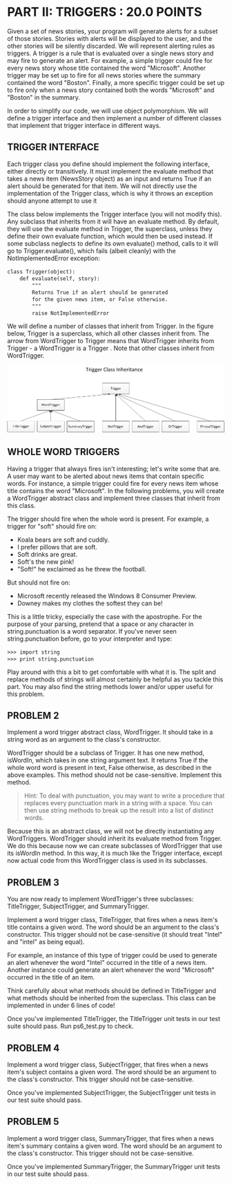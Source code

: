 PART II: TRIGGERS : 20.0 POINTS
===============================

Given a set of news stories, your program will generate alerts for a subset of those stories. Stories with alerts will be displayed to the user, and the other stories will be silently discarded. We will represent alerting rules as triggers. A trigger is a rule that is evaluated over a single news story and may fire to generate an alert. For example, a simple trigger could fire for every news story whose title contained the word "Microsoft". Another trigger may be set up to fire for all news stories where the summary contained the word "Boston". Finally, a more specific trigger could be set up to fire only when a news story contained both the words "Microsoft" and "Boston" in the summary.

In order to simplify our code, we will use object polymorphism. We will define a trigger interface and then implement a number of different classes that implement that trigger interface in different ways.

TRIGGER INTERFACE
-----------------

Each trigger class you define should implement the following interface, either directly or transitively. It must implement the evaluate method that takes a news item (NewsStory object) as an input and returns True if an alert should be generated for that item. We will not directly use the implementation of the Trigger class, which is why it throws an exception should anyone attempt to use it

The class below implements the Trigger interface (you will not modify this). Any subclass that inherits from it will have an evaluate method. By default, they will use the evaluate method in Trigger, the superclass, unless they define their own evaluate function, which would then be used instead. If some subclass neglects to define its own evaluate() method, calls to it will go to Trigger.evaluate(), which fails (albeit cleanly) with the NotImplementedError exception:

    class Trigger(object):
        def evaluate(self, story):
            """
            Returns True if an alert should be generated
            for the given news item, or False otherwise.
            """
            raise NotImplementedError

We will define a number of classes that inherit from Trigger. In the figure below, Trigger is a superclass, which all other classes inherit from. The arrow from WordTrigger to Trigger means that WordTrigger inherits from Trigger - a WordTrigger is a Trigger . Note that other classes inherit from WordTrigger.

![Trigger Class Inheritance](./trigger_inheritance.png)

WHOLE WORD TRIGGERS
-------------------

Having a trigger that always fires isn't interesting; let's write some that are. A user may want to be alerted about news items that contain specific words. For instance, a simple trigger could fire for every news item whose title contains the word "Microsoft". In the following problems, you will create a WordTrigger abstract class and implement three classes that inherit from this class.

The trigger should fire when the whole word is present. For example, a trigger for "soft" should fire on:

 - Koala bears are soft and cuddly.
 - I prefer pillows that are soft.
 - Soft drinks are great.
 - Soft's the new pink!
 - "Soft!" he exclaimed as he threw the football.

But should not fire on:

 - Microsoft recently released the Windows 8 Consumer Preview.
 - Downey makes my clothes the softest they can be!

This is a little tricky, especially the case with the apostrophe. For the purpose of your parsing, pretend that a space or any character in string.punctuation is a word separator. If you've never seen string.punctuation before, go to your interpreter and type:

    >>> import string
    >>> print string.punctuation

Play around with this a bit to get comfortable with what it is. The split and replace methods of strings will almost certainly be helpful as you tackle this part.
You may also find the string methods lower and/or upper useful for this problem.

PROBLEM 2
---------

Implement a word trigger abstract class, WordTrigger. It should take in a string word as an argument to the class's constructor.

WordTrigger should be a subclass of Trigger. It has one new method, isWordIn, which takes in one string argument text. It returns True if the whole word word is present in text, False otherwise, as described in the above examples. This method should not be case-sensitive. Implement this method.

> Hint:
> To deal with punctuation, you may want to write a procedure that
> replaces every punctuation mark in a string with a space. You can then
> use string methods to break up the result into a list of distinct
> words.

Because this is an abstract class, we will not be directly instantiating any WordTriggers. WordTrigger should inherit its evaluate method from Trigger. We do this because now we can create subclasses of WordTrigger that use its isWordIn method. In this way, it is much like the Trigger interface, except now actual code from this WordTrigger class is used in its subclasses.

PROBLEM 3
---------

You are now ready to implement WordTrigger's three subclasses: TitleTrigger, SubjectTrigger, and SummaryTrigger.

Implement a word trigger class, TitleTrigger, that fires when a news item's title contains a given word. The word should be an argument to the class's constructor. This trigger should not be case-sensitive (it should treat "Intel" and "intel" as being equal).

For example, an instance of this type of trigger could be used to generate an alert whenever the word "Intel" occurred in the title of a news item. Another instance could generate an alert whenever the word "Microsoft" occurred in the title of an item.

Think carefully about what methods should be defined in TitleTrigger and what methods should be inherited from the superclass. This class can be implemented in under 6 lines of code!

Once you've implemented TitleTrigger, the TitleTrigger unit tests in our test suite should pass. Run ps6_test.py to check.

PROBLEM 4
---------

Implement a word trigger class, SubjectTrigger, that fires when a news item's subject contains a given word. The word should be an argument to the class's constructor. This trigger should not be case-sensitive.

Once you've implemented SubjectTrigger, the SubjectTrigger unit tests in our test suite should pass.

PROBLEM 5
---------

Implement a word trigger class, SummaryTrigger, that fires when a news item's summary contains a given word. The word should be an argument to the class's constructor. This trigger should not be case-sensitive.

Once you've implemented SummaryTrigger, the SummaryTrigger unit tests in our test suite should pass.
